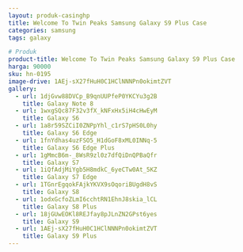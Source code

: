 ```yaml
---
layout: produk-casinghp
title: Welcome To Twin Peaks Samsung Galaxy S9 Plus Case
categories: samsung
tags: galaxy

# Produk
product-title: Welcome To Twin Peaks Samsung Galaxy S9 Plus Case
harga: 90000
sku: hn-0195
image-drive: 1AEj-sX27fHuH0C1HClNNNPn0okimtZVT
gallery:
  - url: 1djGvw88DVCp_B9qnUUPfeP0YKCYu3g2B
    title: Galaxy Note 8
  - url: 1wxgSQc87F32v3fX_kNFxHx5iH4cHwEyM
    title: Galaxy S6
  - url: 1a8r59SZCiI0ZNPpYhl_c1rS7pHS0L0hy
    title: Galaxy S6 Edge
  - url: 1fnYdhas4uzFSO5_H1dGoF8xML0INNq-5
    title: Galaxy S6 Edge Plus
  - url: 1gMmcB6m-_8WsR9zl0z7dfQiDnQPBaQfr
    title: Galaxy S7
  - url: 1iQfAdjMiYgb5H8mdkC_6yeCTw0At_5KZ
    title: Galaxy S7 Edge
  - url: 1TGnrEgqokFAjkYKVX9sOqoriBUgdH8vS
    title: Galaxy S8
  - url: 1odxGcfoZLmI6cchtRN1EhnJ8skia_lCL
    title: Galaxy S8 Plus
  - url: 18jGUwEOKl8REJfay8pJLnZN2GPst6yes
    title: Galaxy S9
  - url: 1AEj-sX27fHuH0C1HClNNNPn0okimtZVT
    title: Galaxy S9 Plus
---
```

